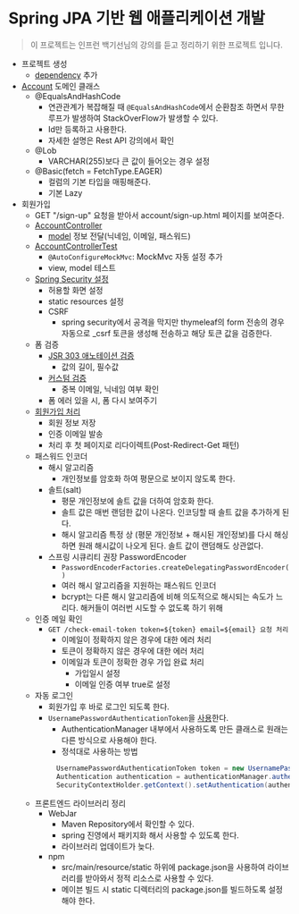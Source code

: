 # Spring JPA 기반 웹 애플리케이션 개발

> 이 프로젝트는 인프런 백기선님의 강의를 듣고 정리하기 위한 프로젝트 입니다.

- 프로젝트 생성
    - [dependency](pom.xml) 추가
- [Account](./src/main/java/com/studyolle/domain/Account.java) 도메인 클래스
    - @EqualsAndHashCode
        - 연관관계가 복잡해질 때 `@EqualsAndHashCode`에서 순환참조 하면서 무한루프가 발생하여 StackOverFlow가 발생할 수 있다.
        - Id만 등록하고 사용한다.
        - 자세한 설명은 Rest API 강의에서 확인
    - @Lob
        - VARCHAR(255)보다 큰 값이 들어오는 경우 설정
    - @Basic(fetch = FetchType.EAGER)
        - 컬럼의 기본 타입을 매핑해준다.
        - 기본 Lazy
- 회원가입
    - GET "/sign-up" 요청을 받아서 account/sign-up.html 페이지를 보여준다.
    - [AccountController](./src/main/java/com/studyolle/account/AccountController.java)
        - [model](./src/main/java/com/studyolle/account/SignUpForm.java) 정보 전달(닉네임, 이메일, 패스워드)
    - [AccountControllerTest](./src/test/java/com/studyolle/account/AccountControllerTest.java)
        - `@AutoConfigureMockMvc`: MockMvc 자동 설정 추가
        - view, model 테스트
    - [Spring Security 설정](./src/main/java/com/studyolle/config/SecurityConfig.java)
        - 허용할 화면 설정
        - static resources 설정
        - CSRF
            - spring security에서 공격을 막지만 thymeleaf의 form 전송의 경우 자동으로 _csrf 토큰을 생성해 전송하고 해당 토큰 값을 검증한다.
    - 폼 검증
        - [JSR 303 애노테이션 검증](./src/main/java/com/studyolle/account/SignUpForm.java)
            - 값의 길이, 필수값
        - [커스텀 검증](./src/main/java/com/studyolle/account/SignUpFormValidator.java)
            - 중복 이메일, 닉네임 여부 확인
        - 폼 에러 있을 시, 폼 다시 보여주기
    - [회원가입 처리](./src/main/java/com/studyolle/account/AccountService.java)
        - 회원 정보 저장
        - 인증 이메일 발송
        - 처리 후 첫 페이지로 리다이렉트(Post-Redirect-Get 패턴)
    - 패스워드 인코더
        - 해시 알고리즘
            - 개인정보를 암호화 하여 평문으로 보이지 않도록 한다.
        - 솔트(salt)
            - 평문 개인정보에 솔트 값을 더하여 암호화 한다.
            - 솔트 값은 매번 랜덤한 값이 나온다. 인코딩할 때 솔트 값을 추가하게 된다.
            - 해시 알고리즘 특정 상 (평문 개인정보 + 해시된 개인정보)를 다시 해싱하면 원래 해시값이 나오게 된다. 솔트 값이 랜덤해도 상관없다.
        - 스프링 시큐리티 권장 PasswordEncoder
            - `PasswordEncoderFactories.createDelegatingPasswordEncoder()`
            - 여러 해시 알고리즘을 지원하는 패스워드 인코더
            - bcrypt는 다른 해시 알고리즘에 비해 의도적으로 해시되는 속도가 느리다. 해커들이 여러번 시도할 수 없도록 하기 위해
    - 인증 메일 확인
        - `GET /check-email-token token=${token} email=${email} 요청 처리`
          - 이메일이 정확하지 않은 경우에 대한 에러 처리
          - 토큰이 정확하지 않은 경우에 대한 에러 처리
          - 이메일과 토큰이 정확한 경우 가입 완료 처리
              - 가입일시 설정
              - 이메일 인증 여부 true로 설정
    - 자동 로그인
        - 회원가입 후 바로 로그인 되도록 한다.
        - `UsernamePasswordAuthenticationToken`을 [사용](./src/main/java/com/studyolle/account/AccountService.java)한다.
            - AuthenticationManager 내부에서 사용하도록 만든 클래스로 원래는 다른 방식으로 사용해야 한다.
            - 정석대로 사용하는 방법
            ```java
              UsernamePasswordAuthenticationToken token = new UsernamePasswordAuthenticationToken(nickname, password); // 토큰 조회
              Authentication authentication = authenticationManager.authenticate(token); // 역할 부여
              SecurityContextHolder.getContext().setAuthentication(authentication); // authentication 설정
            ```
    - 프론트엔드 라이브러리 정리
        - WebJar
            - Maven Repository에서 확인할 수 있다.
            - spring 진영에서 패키지화 해서 사용할 수 있도록 한다.
            - 라이브러리 업데이트가 늦다.
        - npm
            - src/main/resource/static 하위에 package.json을 사용하여 라이브러리를 받아와서 정적 리소스로 사용할 수 있다.
            - 메이븐 빌드 시 static 디렉터리의 package.json를 빌드하도록 설정해야 한다.